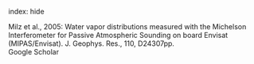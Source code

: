 index: hide

<div class="Citation">

  <div class="Citation-body">
    <div class="Citation-text">Milz et al., 2005: Water vapor distributions measured with the Michelson Interferometer for Passive Atmospheric Sounding on board Envisat (MIPAS/Envisat). <span class="Article-journal">J. Geophys. Res., </span><span class="Article-volume">110, </span>D24307pp.</div>
    <div class="Citation-links">
      <div class="CitationLink" data-href="https://scholar.google.com/scholar?q=Water+vapor+distributions+measured+with+the+Michelson+Interferometer+for+Passive+Atmospheric+Sounding+on+board+Envisat+%28MIPAS%2FEnvisat%29">
        <div class="CitationLink-icon CitationLink-Scholar"></div>
        <div class="CitationLink-text">Google Scholar</div>
      </div>
    </div>
  </div>
</div>


<div class="Citation-copy">

</div>